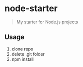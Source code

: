 # node-starter
> My starter for Node.js projects

## Usage
1. clone repo
2. delete .git folder
3. npm install
